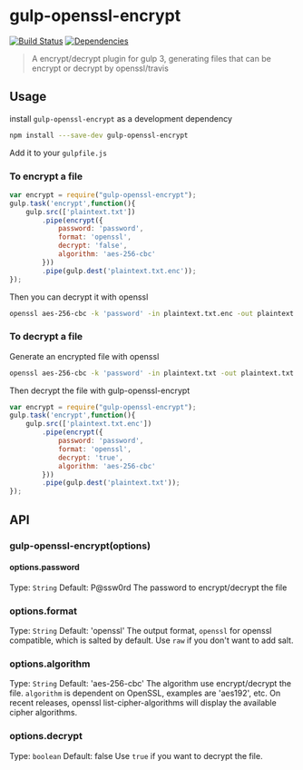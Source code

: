 gulp-openssl-encrypt
===

[![Build Status](https://travis-ci.org/beeven/gulp-openssl-encrypt.svg)](https://travis-ci.org/beeven/gulp-openssl-encrypt)
[![Dependencies](https://david-dm.org/beeven/gulp-openssl-encrypt.svg)](https://david-dm.org/beeven/gulp-openssl-encrypt.svg)

> A encrypt/decrypt plugin for gulp 3, generating files that can be encrypt or decrypt by openssl/travis

Usage
-----------
install  ```gulp-openssl-encrypt``` as a development dependency
```bash
npm install ---save-dev gulp-openssl-encrypt
```
Add it to your ```gulpfile.js```

### To encrypt a file
```javascript
var encrypt = require("gulp-openssl-encrypt");
gulp.task('encrypt',function(){
    gulp.src(['plaintext.txt'])
        .pipe(encrypt({
            password: 'password',
            format: 'openssl',
            decrypt: 'false',
            algorithm: 'aes-256-cbc'
        }))
        .pipe(gulp.dest('plaintext.txt.enc'));
});
```
Then you can decrypt it with openssl
```bash
openssl aes-256-cbc -k 'password' -in plaintext.txt.enc -out plaintext.decrypted.txt -d
```

### To decrypt a file
Generate an encrypted file with openssl
```bash
openssl aes-256-cbc -k 'password' -in plaintext.txt -out plaintext.txt.enc
```
Then decrypt the file with gulp-openssl-encrypt
```javascript
var encrypt = require("gulp-openssl-encrypt");
gulp.task('encrypt',function(){
    gulp.src(['plaintext.txt.enc'])
        .pipe(encrypt({
            password: 'password',
            format: 'openssl',
            decrypt: 'true',
            algorithm: 'aes-256-cbc'
        }))
        .pipe(gulp.dest('plaintext.txt'));
});
```

API
---------

### gulp-openssl-encrypt(options)

#### options.password
Type: ```String```
Default: P@ssw0rd
The password to encrypt/decrypt the file

### options.format
Type: ```String```
Default: 'openssl'
The output format, ```openssl``` for openssl compatible, which is salted by default. Use ```raw``` if you don't want to add salt.

### options.algorithm
Type: ```String```
Default: 'aes-256-cbc'
The algorithm use encrypt/decrypt the file. ```algorithm``` is dependent on OpenSSL, examples are 'aes192', etc. On recent releases, openssl list-cipher-algorithms will display the available cipher algorithms.

### options.decrypt
Type: ```boolean```
Default: false
Use ```true``` if you want to decrypt the file.
